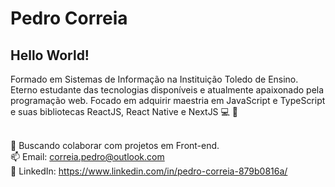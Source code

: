 # Pedro Correia

## Hello World!
Formado em Sistemas de Informação na Instituição Toledo de Ensino.
Eterno estudante das tecnologias disponíveis e atualmente apaixonado pela programação web. Focado em adquirir maestria em JavaScript e TypeScript e suas bibliotecas ReactJS, React Native e NextJS :computer: :rocket:

<br/> :purple_heart: Buscando colaborar com projetos em Front-end.
<br/> :mailbox: Email: correia.pedro@outlook.com
<br/> :email: LinkedIn: https://www.linkedin.com/in/pedro-correia-879b0816a/
